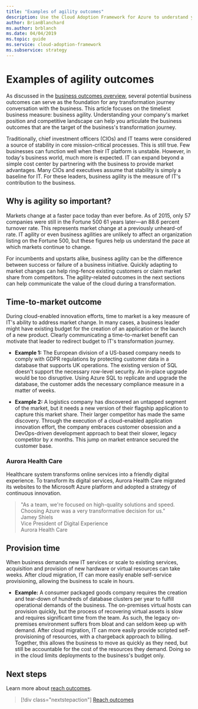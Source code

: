```yaml
---
title: "Examples of agility outcomes"
description: Use the Cloud Adoption Framework for Azure to understand your company's market position and competitive landscape.
author: BrianBlanchard
ms.author: brblanch
ms.date: 04/04/2019
ms.topic: guide
ms.service: cloud-adoption-framework
ms.subservice: strategy
---
```


# Examples of agility outcomes

As discussed in the [business outcomes overview](./index.md), several potential business outcomes can serve as the foundation for any transformation journey conversation with the business. This article focuses on the timeliest business measure: business agility. Understanding your company's market position and competitive landscape can help you articulate the business outcomes that are the target of the business's transformation journey.

Traditionally, chief investment officers (CIOs) and IT teams were considered a source of stability in core mission-critical processes. This is still true. Few businesses can function well when their IT platform is unstable. However, in today's business world, much more is expected. IT can expand beyond a simple cost center by partnering with the business to provide market advantages. Many CIOs and executives assume that stability is simply a baseline for IT. For these leaders, business agility is the measure of IT's contribution to the business.

<!-- markdownlint-disable MD026 -->

## Why is agility so important?

Markets change at a faster pace today than ever before. As of 2015, only 57 companies were still in the Fortune 500 61 years later&mdash;an 88.6 percent turnover rate. This represents market change at a previously unheard-of rate. IT agility or even business agilities are unlikely to affect an organization listing on the Fortune 500, but these figures help us understand the pace at which markets continue to change.

For incumbents and upstarts alike, business agility can be the difference between success or failure of a business initiative. Quickly adapting to market changes can help ring-fence existing customers or claim market share from competitors. The agility-related outcomes in the next sections can help communicate the value of the cloud during a transformation.

## Time-to-market outcome

During cloud-enabled innovation efforts, time to market is a key measure of IT's ability to address market change. In many cases, a business leader might have existing budget for the creation of an application or the launch of a new product. Clearly communicating a time-to-market benefit can motivate that leader to redirect budget to IT's transformation journey.

- **Example 1:** The European division of a US-based company needs to comply with GDPR regulations by protecting customer data in a database that supports UK operations. The existing version of SQL doesn't support the necessary row-level security. An in-place upgrade would be too disruptive. Using Azure SQL to replicate and upgrade the database, the customer adds the necessary compliance measure in a matter of weeks.

- **Example 2:** A logistics company has discovered an untapped segment of the market, but it needs a new version of their flagship application to capture this market share. Their larger competitor has made the same discovery. Through the execution of a cloud-enabled application innovation effort, the company embraces customer obsession and a DevOps-driven development approach to beat their slower, legacy competitor by _x_ months. This jump on market entrance secured the customer base.

### Aurora Health Care

Healthcare system transforms online services into a friendly digital experience. To transform its digital services, Aurora Health Care migrated its websites to the Microsoft Azure platform and adopted a strategy of continuous innovation.

> "As a team, we're focused on high-quality solutions and speed. Choosing Azure was a very transformative decision for us."  
> Jamey Shiels  
> Vice President of Digital Experience  
> Aurora Health Care

## Provision time

When business demands new IT services or scale to existing services, acquisition and provision of new hardware or virtual resources can take weeks. After cloud migration, IT can more easily enable self-service provisioning, allowing the business to scale in hours.

- **Example:** A consumer packaged goods company requires the creation and tear-down of hundreds of database clusters per year to fulfill operational demands of the business. The on-premises virtual hosts can provision quickly, but the process of recovering virtual assets is slow and requires significant time from the team. As such, the legacy on-premises environment suffers from bloat and can seldom keep up with demand. After cloud migration, IT can more easily provide scripted self-provisioning of resources, with a chargeback approach to billing. Together, this allows the business to move as quickly as they need, but still be accountable for the cost of the resources they demand. Doing so in the cloud limits deployments to the business's budget only.

## Next steps

Learn more about [reach outcomes](./reach-outcomes.md).

> [!div class="nextstepaction"]
> [Reach outcomes](./reach-outcomes.md)
